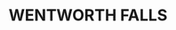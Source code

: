 ---
lastmod: '2025-04-06T06:05:20+00:00'
latitude: -33.704416
layout: suburb
longitude: 150.366015
postcode: '2782'
state: NSW
title: WENTWORTH FALLS
url: /nsw/wentworth-falls/
---